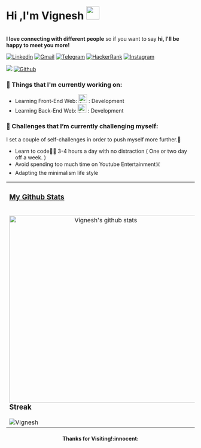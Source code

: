 <!-- Greeting -->
<h1><b>Hi ,I'm Vignesh </b> <img src="https://media.giphy.com/media/hvRJCLFzcasrR4ia7z/giphy.gif" width="35"></h1>

<!--Introduction -->
<br><b>I love connecting with different people</b> so if you want to say <b>hi, I'll be happy to meet you more!</b>

<!-- Your badges -->

[![Linkedin](https://img.shields.io/badge/-Vignesh-blue?style=flat&logo=Linkedin&logoColor=white)](https://www.linkedin.com/in/vignesh-s-98ba35160)
[![Gmail](https://img.shields.io/badge/-Vignesh-c14438?style=flat&logo=Gmail&logoColor=white)](mailto:neshvig898@gmail.com)
[![Telegram](https://img.shields.io/badge/-@Viggy0-blue?style=flat&logo=Telegram&logoColor=white)](https://t.me/Viggy0)
[![HackerRank](https://img.shields.io/badge/-Vignesh-islamicgreen?style=flat&logo=HackerRank&logoColor=black)](https://www.hackerrank.com/h20161341)
[![Instagram](https://img.shields.io/badge/-Vignesh-c13584?style=flat&labelColor=c13584&logo=instagram&logoColor=white)](https://www.instagram.com/00vignesh00)

<!-- Profile View Count and GitStats -->
![](https://komarev.com/ghpvc/?username=vignesho&style=flat)
[![Github](https://img.shields.io/badge/-Vignesh-black?style=flat&labelColor=black&logo=github&logoColor=white)](https://gitstats.me/vignesho)

<!-- Sample Dev class image -->

### 💼  Things that I'm currently working on: 
* Learning Front-End Web: <img width="23" height="23" alt="front end logo" src="https://cdn-icons-png.flaticon.com/512/2721/2721616.png"> : Development
* Learning Back-End Web: <img width="23" height="23" alt="front end logo" src="https://cdn-icons-png.flaticon.com/512/3668/3668474.png"> : Development

### 🌱 Challenges that I’m currently challenging myself:
 I set a couple of self-challenges in order to push myself more further.:running: 

* Learn to code:man_technologist: 3-4 hours a day with no distraction ( One or two day off a week. ) 
* Avoid spending too much time on Youtube Entertainment:skull_and_crossbones:
* Adapting the minimalism life style
       
<table align="center">
<tr border="none">
<td width="50%" align="center">
   <a href="https://gitstats.me/vignesho">
    <h3 align="left"> My Github Stats </h3><br>
  <img width="500" height="auto" align="left" alt="Vignesh's github stats" 
         src="https://github-readme-stats.vercel.app/api?username=vignesho&show_icons=true&theme=light&count_private=true&include_all_commits=true" /></a>
  <br>
<h3 align="left">Streak</h3>
<img align="left" src="https://github-readme-streak-stats.herokuapp.com/?user=vignesho&" alt="Vignesh" />
</td>

<td width="50%" align="center">
  <img  align="center"  src="https://github-readme-stats.anuraghazra1.vercel.app/api/top-langs/?username=vignesho&theme=light&hide_border=false&no-bg=true&no-frame=true&langs_count=10"/>
  
  </td>
</tr>
</table>

<h4 align="center"> Thanks for Visiting!:innocent:</h4> 


